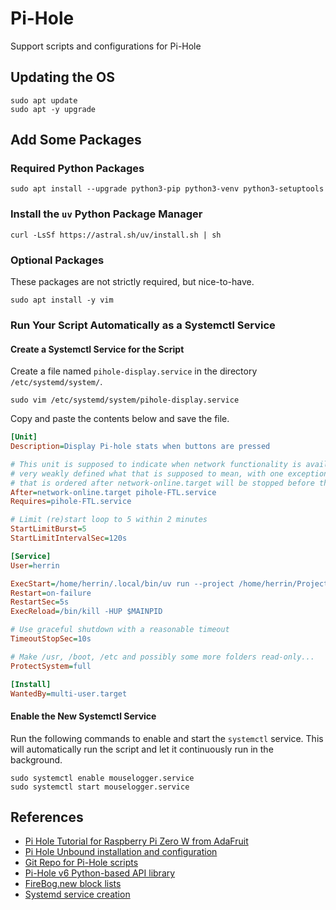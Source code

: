 # Pi-Hole
Support scripts and configurations for Pi-Hole


## Updating the OS

```
sudo apt update
sudo apt -y upgrade
```

## Add Some Packages

### Required Python Packages
```
sudo apt install --upgrade python3-pip python3-venv python3-setuptools
```

### Install the `uv` Python Package Manager
```
curl -LsSf https://astral.sh/uv/install.sh | sh
```

### Optional Packages
These packages are not strictly required, but nice-to-have.
```
sudo apt install -y vim
```

### Run Your Script Automatically as a Systemctl Service

#### Create a Systemctl Service for the Script

Create a file named `pihole-display.service` in the directory `/etc/systemd/system/`.
```
sudo vim /etc/systemd/system/pihole-display.service
```

Copy and paste the contents below and save the file.

```ini
[Unit]
Description=Display Pi-hole stats when buttons are pressed

# This unit is supposed to indicate when network functionality is available, but it is only
# very weakly defined what that is supposed to mean, with one exception: at shutdown, a unit
# that is ordered after network-online.target will be stopped before the network
After=network-online.target pihole-FTL.service
Requires=pihole-FTL.service

# Limit (re)start loop to 5 within 2 minutes
StartLimitBurst=5
StartLimitIntervalSec=120s

[Service]
User=herrin

ExecStart=/home/herrin/.local/bin/uv run --project /home/herrin/Projects/Pi-Hole /home/herrin/Projects/Pi-Hole/pihole_display.py
Restart=on-failure
RestartSec=5s
ExecReload=/bin/kill -HUP $MAINPID

# Use graceful shutdown with a reasonable timeout
TimeoutStopSec=10s

# Make /usr, /boot, /etc and possibly some more folders read-only...
ProtectSystem=full

[Install]
WantedBy=multi-user.target
```

#### Enable the New Systemctl Service

Run the following commands to enable and start the `systemctl` service.  This will automatically run the script and let it continuously run in the background.

```
sudo systemctl enable mouselogger.service
sudo systemctl start mouselogger.service
```

## References

- [Pi Hole Tutorial for Raspberry Pi Zero W from AdaFruit](https://learn.adafruit.com/pi-hole-ad-blocker-with-pi-zero-w)
- [Pi Hole Unbound installation and configuration](https://docs.pi-hole.net/guides/dns/unbound/)
- [Git Repo for Pi-Hole scripts](https://github.com/adafruit/Adafruit_Learning_System_Guides/tree/main/Pi_Hole_Ad_Blocker)
- [Pi-Hole v6 Python-based API library](https://github.com/sbarbett/pihole6api)
- [FireBog.new block lists](https://firebog.net/)
- [Systemd service creation](https://learn.adafruit.com/running-programs-automatically-on-your-tiny-computer/systemd-writing-and-enabling-a-service)
